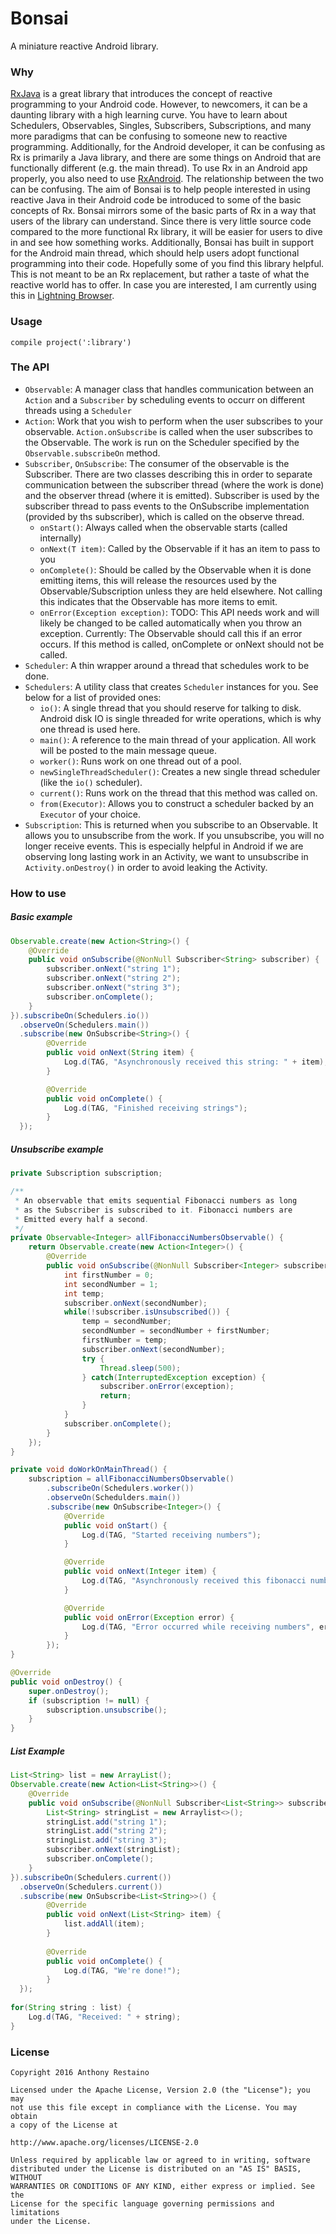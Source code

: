 # Bonsai
A miniature reactive Android library.

### Why
[RxJava](https://github.com/ReactiveX/RxJava) is a great library that introduces the concept of reactive programming to your Android code. However, to newcomers, it can be a daunting library with a high learning curve. You have to learn about Schedulers, Observables, Singles, Subscribers, Subscriptions, and many more paradigms that can be confusing to someone new to reactive programming. Additionally, for the Android developer, it can be confusing as Rx is primarily a Java library, and there are some things on Android that are functionally different (e.g. the main thread). To use Rx in an Android app properly, you also need to use [RxAndroid](https://github.com/ReactiveX/RxAndroid). The relationship between the two can be confusing. The aim of Bonsai is to help people interested in using reactive Java in their Android code be introduced to some of the basic concepts of Rx. Bonsai mirrors some of the basic parts of Rx in a way that users of the library can understand. Since there is very little source code compared to the more functional Rx library, it will be easier for users to dive in and see how something works. Additionally, Bonsai has built in support for the Android main thread, which should help users adopt functional programming into their code. Hopefully some of you find this library helpful. This is not meant to be an Rx replacement, but rather a taste of what the reactive world has to offer. In case you are interested, I am currently using this in [Lightning Browser](https://github.com/anthonycr/Lightning-Browser).

### Usage

`compile project(':library')`

### The API

- `Observable`: A manager class that handles communication between an `Action` and a `Subscriber` by scheduling events to occurr on different threads using a `Scheduler`
- `Action`: Work that you wish to perform when the user subscribes to your observable. `Action.onSubscribe` is called when the user subscribes to the Observable. The work is run on the Scheduler specified by the `Observable.subscribeOn` method.
- `Subscriber`, `OnSubscribe`: The consumer of the observable is the Subscriber. There are two classes describing this in order to separate communication between the subscriber thread (where the work is done) and the observer thread (where it is emitted). Subscriber is used by the subscriber thread to pass events to the OnSubscribe implementation (provided by ths subscriber), which is called on the observe thread.
    - `onStart()`: Always called when the observable starts (called internally)
    - `onNext(T item)`: Called by the Observable if it has an item to pass to you
    - `onComplete()`: Should be called by the Observable when it is done emitting items, this will release the resources used by the Observable/Subscription unless they are held elsewhere. Not calling this indicates that the Observable has more items to emit.
    - `onError(Exception exception)`: TODO: This API needs work and will likely be changed to be called automatically when you throw an exception. Currently: The Observable should call this if an error occurs. If this method is called, onComplete or onNext should not be called.
- `Scheduler`: A thin wrapper around a thread that schedules work to be done.
- `Schedulers`: A utility class that creates `Scheduler` instances for you. See below for a list of provided ones:
    - `io()`: A single thread that you should reserve for talking to disk. Android disk IO is single threaded for write operations, which is why one thread is used here.
    - `main()`: A reference to the main thread of your application. All work will be posted to the main message queue.
    - `worker()`: Runs work on one thread out of a pool.
    - `newSingleThreadScheduler()`: Creates a new single thread scheduler (like the `io()` scheduler).
    - `current()`: Runs work on the thread that this method was called on.
    - `from(Executor)`: Allows you to construct a scheduler backed by an `Executor` of your choice.
- `Subscription`: This is returned when you subscribe to an Observable. It allows you to unsubscribe from the work. If you unsubscribe, you will no longer receive events. This is especially helpful in Android if we are observing long lasting work in an Activity, we want to unsubscribe in `Activity.onDestroy()` in order to avoid leaking the Activity.

### How to use

##### Basic example
```java
Observable.create(new Action<String>() {
    @Override
    public void onSubscribe(@NonNull Subscriber<String> subscriber) {
        subscriber.onNext("string 1");
        subscriber.onNext("string 2");
        subscriber.onNext("string 3");
        subscriber.onComplete();
    }
}).subscribeOn(Schedulers.io())
  .observeOn(Schedulers.main())
  .subscribe(new OnSubscribe<String>() {
        @Override
        public void onNext(String item) {
            Log.d(TAG, "Asynchronously received this string: " + item);
        }

        @Override
        public void onComplete() {
            Log.d(TAG, "Finished receiving strings");
        }
  });
```

##### Unsubscribe example
```java
private Subscription subscription;

/**
 * An observable that emits sequential Fibonacci numbers as long
 * as the Subscriber is subscribed to it. Fibonacci numbers are
 * Emitted every half a second.
 */
private Observable<Integer> allFibonacciNumbersObservable() {
    return Observable.create(new Action<Integer>() {
        @Override
        public void onSubscribe(@NonNull Subscriber<Integer> subscriber) {
            int firstNumber = 0;
            int secondNumber = 1;
            int temp;
            subscriber.onNext(secondNumber);
            while(!subscriber.isUnsubscribed()) {
                temp = secondNumber;
                secondNumber = secondNumber + firstNumber;
                firstNumber = temp;
                subscriber.onNext(secondNumber);
                try {
                    Thread.sleep(500);
                } catch(InterruptedException exception) {
                    subscriber.onError(exception);
                    return;
                }
            }
            subscriber.onComplete();
        }
    });
}

private void doWorkOnMainThread() {
    subscription = allFibonacciNumbersObservable()
        .subscribeOn(Schedulers.worker())
        .observeOn(Schedulders.main())
        .subscribe(new OnSubscribe<Integer>() {
            @Override
            public void onStart() {
                Log.d(TAG, "Started receiving numbers");
            }

            @Override
            public void onNext(Integer item) {
                Log.d(TAG, "Asynchronously received this fibonacci number: " + item);
            }

            @Override
            public void onError(Exception error) {
                Log.d(TAG, "Error occurred while receiving numbers", error);
            }
        });
}

@Override
public void onDestroy() {
    super.onDestroy();
    if (subscription != null) {
        subscription.unsubscribe();
    }
}
```

##### List Example
```java
List<String> list = new ArrayList();
Observable.create(new Action<List<String>>() {
    @Override
    public void onSubscribe(@NonNull Subscriber<List<String>> subscriber) {
        List<String> stringList = new Arraylist<>();
        stringList.add("string 1");
        stringList.add("string 2");
        stringList.add("string 3");
        subscriber.onNext(stringList);
        subscriber.onComplete();
    }
}).subscribeOn(Schedulers.current())
  .observeOn(Schedulers.current())
  .subscribe(new OnSubscribe<List<String>>() {
        @Override
        public void onNext(List<String> item) {
            list.addAll(item);
        }
        
        @Override
        public void onComplete() {
            Log.d(TAG, "We're done!");
        }
  });
  
for(String string : list) {
    Log.d(TAG, "Received: " + string);
}
```


### License

````
Copyright 2016 Anthony Restaino

Licensed under the Apache License, Version 2.0 (the "License"); you may 
not use this file except in compliance with the License. You may obtain 
a copy of the License at

http://www.apache.org/licenses/LICENSE-2.0

Unless required by applicable law or agreed to in writing, software 
distributed under the License is distributed on an "AS IS" BASIS, WITHOUT 
WARRANTIES OR CONDITIONS OF ANY KIND, either express or implied. See the 
License for the specific language governing permissions and limitations 
under the License.
````
